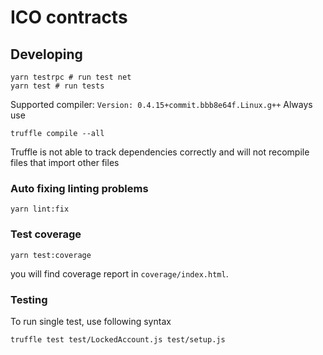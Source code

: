 # ICO contracts

## Developing
```
yarn testrpc # run test net
yarn test # run tests
```
Supported compiler: `Version: 0.4.15+commit.bbb8e64f.Linux.g++`
Always use
```
truffle compile --all
```
Truffle is not able to track dependencies correctly and will not recompile files that import other files

### Auto fixing linting problems
```
yarn lint:fix
```

### Test coverage
```
yarn test:coverage
```

you will find coverage report in `coverage/index.html`.

### Testing
To run single test, use following syntax
```
truffle test test/LockedAccount.js test/setup.js
```